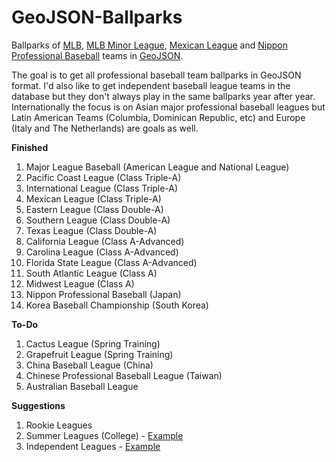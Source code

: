 GeoJSON-Ballparks
=================

Ballparks of [MLB](http://mlb.com), [MLB Minor League](http://www.milb.com/), [Mexican League](http://www.milb.com/index.jsp?sid=l125) and [Nippon Professional Baseball](http://www.npb.or.jp) teams in [GeoJSON](http://geojson.org).

The goal is to get all professional baseball team ballparks in GeoJSON format.  I'd also like to get independent baseball league teams in the database but they don't always play in the same ballparks year after year.  Internationally the focus is on Asian major professional baseball leagues but Latin American Teams (Columbia, Dominican Republic, etc) and Europe (Italy and The Netherlands) are goals as well.

**Finished**

1. Major League Baseball (American League and National League)
2. Pacific Coast League (Class Triple-A)
3. International League (Class Triple-A)
4. Mexican League (Class Triple-A)
5. Eastern League (Class Double-A)
6. Southern League (Class Double-A)
7. Texas League (Class Double-A)
8. California League (Class A-Advanced)
9. Carolina League (Class A-Advanced)
10. Florida State League (Class A-Advanced)
11. South Atlantic League (Class A)
12. Midwest League (Class A)
13. Nippon Professional Baseball (Japan)
14. Korea Baseball Championship (South Korea)

**To-Do**

1. Cactus League (Spring Training)
2. Grapefruit League (Spring Training)
3. China Baseball League (China)
4. Chinese Professional Baseball League (Taiwan) 
5. Australian Baseball League

**Suggestions**

1. Rookie Leagues
2. Summer Leagues (College) - [Example](https://gist.github.com/oeon/54626316c56a76e4db67)
3. Independent Leagues - [Example](http://www.americanassociationbaseball.com)
